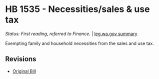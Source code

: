 # HB 1535 - Necessities/sales & use tax
*Status: First reading, referred to Finance.* | [leg.wa.gov summary](https://app.leg.wa.gov/billsummary?BillNumber=1535&Year=2021)

Exempting family and household necessities from the sales and use tax.

## Revisions
* [Original Bill](1/)